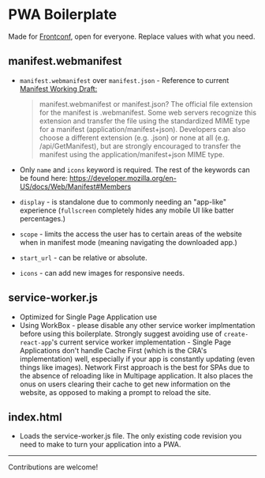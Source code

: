 # PWA Boilerplate

Made for [Frontconf](https://frontconf.com/), open for everyone. Replace values with what you need.

## manifest.webmanifest

- `manifest.webmanifest` over `manifest.json` - Reference to current [Manifest Working Draft:](https://w3c.github.io/manifest/#using-a-link-element-to-link-to-a-manifest)

  > manifest.webmanifest or manifest.json?
  > The official file extension for the manifest is .webmanifest. Some web servers recognize this extension and transfer the file using the standardized MIME type for a manifest (application/manifest+json). Developers can also choose a different extension (e.g. .json) or none at all (e.g. /api/GetManifest), but are strongly encouraged to transfer the manifest using the application/manifest+json MIME type.

- Only `name` and `icons` keyword is required. The rest of the keywords can be found here: https://developer.mozilla.org/en-US/docs/Web/Manifest#Members
- `display` - is standalone due to commonly needing an "app-like" experience (`fullscreen` completely hides any mobile UI like batter percentages.)
- `scope` - limits the access the user has to certain areas of the website when in manifest mode (meaning navigating the downloaded app.)
- `start_url` - can be relative or absolute.
- `icons` - can add new images for responsive needs.

## service-worker.js

- Optimized for Single Page Application use
- Using WorkBox - please disable any other service worker implmentation before using this boilerplate. Strongly suggest avoiding use of `create-react-app`'s current service worker implementation - Single Page Applications don't handle Cache First (which is the CRA's implementation) well, especially if your app is constantly updating (even things like images). Network First approach is the best for SPAs due to the absence of reloading like in Multipage application. It also places the onus on users clearing their cache to get new information on the website, as opposed to making a prompt to reload the site.

## index.html

- Loads the service-worker.js file. The only existing code revision you need to make to turn your application into a PWA.

----

Contributions are welcome! 